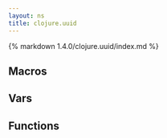 ```yaml
---
layout: ns
title: clojure.uuid
---
```

{% markdown 1.4.0/clojure.uuid/index.md %}

## Macros



## Vars



## Functions

